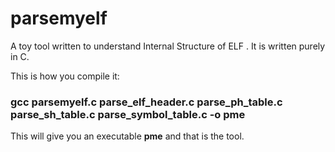 # parsemyelf
A toy tool written to understand Internal Structure of ELF . It is written purely in C.

This is how you compile it:

### gcc parsemyelf.c parse_elf_header.c parse_ph_table.c parse_sh_table.c parse_symbol_table.c -o pme

This will give you an executable **pme** and that is the tool. 
